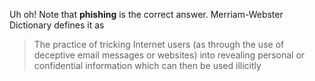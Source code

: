 Uh oh! Note that **phishing** is the correct answer. Merriam-Webster Dictionary defines it as

> The practice of tricking Internet users (as through the use of deceptive email messages or websites) into revealing personal or confidential information which can then be used illicitly
